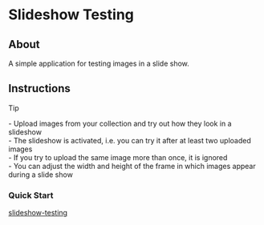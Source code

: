 # Slideshow Testing
## About
A simple application for testing images in a slide show.
## Instructions
> [!TIP]
> \- Upload images from your collection and try out how they look in a slideshow<br>
> \- The slideshow is activated, i.e. you can try it after at least two uploaded images<br>
> \- If you try to upload the same image more than once, it is ignored<br>
> \- You can adjust the width and height of the frame in which images appear during a slide show
### Quick Start
[slideshow-testing](https://dirtyoldtown.github.io/slideshow-testing/)

